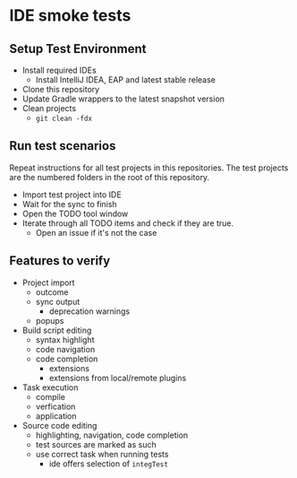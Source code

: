 # IDE smoke tests

## Setup Test Environment

- Install required IDEs
  - Install IntelliJ IDEA, EAP and latest stable release
- Clone this repository
- Update Gradle wrappers to the latest snapshot version
- Clean projects
  - `git clean -fdx`


## Run test scenarios

Repeat instructions for all test projects in this repositories. The test projects are the numbered folders in the root of this repository.

- Import test project into IDE
- Wait for the sync to finish
- Open the TODO tool window
 - Iterate through all TODO items and check if they are true. 
   - Open an issue if it's not the case

## Features to verify

- Project import
  - outcome
  - sync output
     - deprecation warnings
  - popups
- Build script editing
  - syntax highlight
  - code navigation
  - code completion
    - extensions
    - extensions from local/remote plugins
- Task execution
  - compile
  - verfication
  - application
- Source code editing
  - highlighting, navigation, code completion
  - test sources are marked as such
  - use correct task when running tests
    - ide offers selection of `integTest`
